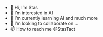 - 👋 Hi, I’m Stas
- 👀 I’m interested in AI
- 🌱 I’m currently learning AI and much more 
- 💞️ I’m looking to collaborate on ...
- 📫 How to reach me  @StasTact

<!---
StasTact/StasTact is a ✨ special ✨ repository because its `README.md` (this file) appears on your GitHub profile.
You can click the Preview link to take a look at your changes.
--->

